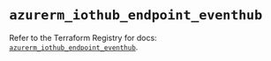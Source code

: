 # `azurerm_iothub_endpoint_eventhub`

Refer to the Terraform Registry for docs: [`azurerm_iothub_endpoint_eventhub`](https://registry.terraform.io/providers/hashicorp/azurerm/3.103.0/docs/resources/iothub_endpoint_eventhub).
